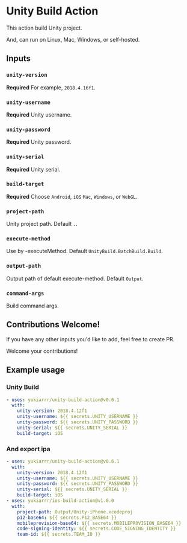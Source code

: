 # Unity Build Action

This action build Unity project.

And, can run on Linux, Mac, Windows, or self-hosted.

## Inputs

### `unity-version`

**Required** For example, `2018.4.16f1`.

### `unity-username`

**Required** Unity username.

### `unity-password`

**Required** Unity password.

### `unity-serial`

**Required** Unity serial.

### `build-target`

**Required** Choose `Android`, `iOS` `Mac`, `Windows`, or `WebGL`.

### `project-path`

Unity project path. Default `.`.

### `execute-method`

Use by -executeMethod. Default `UnityBuild.BatchBuild.Build`.

### `output-path`

Output path of default execute-method. Default `Output`.

### `command-args`

Build command args.

## Contributions Welcome!

If you have any other inputs you'd like to add, feel free to create PR.

Welcome your contributions!

## Example usage

### Unity Build

```yaml
- uses: yukiarrr/unity-build-action@v0.6.1
  with:
    unity-version: 2018.4.12f1
    unity-username: ${{ secrets.UNITY_USERNAME }}
    unity-password: ${{ secrets.UNITY_PASSWORD }}
    unity-serial: ${{ secrets.UNITY_SERIAL }}
    build-target: iOS
```

### And export ipa

```yaml
- uses: yukiarrr/unity-build-action@v0.6.1
  with:
    unity-version: 2018.4.12f1
    unity-username: ${{ secrets.UNITY_USERNAME }}
    unity-password: ${{ secrets.UNITY_PASSWORD }}
    unity-serial: ${{ secrets.UNITY_SERIAL }}
    build-target: iOS
- uses: yukiarrr/ios-build-action@v1.0.0
  with:
    project-path: Output/Unity-iPhone.xcodeproj
    p12-base64: ${{ secrets.P12_BASE64 }}
    mobileprovision-base64: ${{ secrets.MOBILEPROVISION_BASE64 }}
    code-signing-identity: ${{ secrets.CODE_SIGNING_IDENTITY }}
    team-id: ${{ secrets.TEAM_ID }}
```
